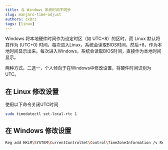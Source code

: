 ```yaml
---
title: 与 Windows 系统时间不同步
slug: manjaro-time-adjust
authors: cxOrz
tags: [linux]
---
```


Windows 将本地硬件时间作为设定时区（如 UTC+8）的区时，而 Linux 默认将其作为 (UTC+0) 时间。每次进入Linux，系统会读取BIOS时间，然后+8，作为本地时间显示出来。每次进入Windows，系统会读取BIOS时间，直接作为本地时间显示。

两种方式，二选一，个人倾向于在Windows中修改设置，将硬件时间识别为UTC。

## 在 Linux 修改设置

使用以下命令关闭UTC时间
```bash
sudo timedatectl set-local-rtc 1
```

## 在 Windows 修改设置

```bash
Reg add HKLM\SYSTEM\CurrentControlSet\Control\TimeZoneInformation /v RealTimeIsUniversal /t REG_DWORD /d 1
```
